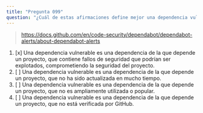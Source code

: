 ```yaml
---
title: "Pregunta 099"
question: "¿Cuál de estas afirmaciones define mejor una dependencia vulnerable?"
---
```



> https://docs.github.com/en/code-security/dependabot/dependabot-alerts/about-dependabot-alerts
1. [x] Una dependencia vulnerable es una dependencia de la que depende un proyecto, que contiene fallos de seguridad que podrían ser explotados, comprometiendo la seguridad del proyecto.
1. [ ] Una dependencia vulnerable es una dependencia de la que depende un proyecto, que no ha sido actualizada en mucho tiempo.
1. [ ] Una dependencia vulnerable es una dependencia de la que depende un proyecto, que no es ampliamente utilizada o popular.
1. [ ] Una dependencia vulnerable es una dependencia de la que depende un proyecto, que no está verificada por GitHub.
